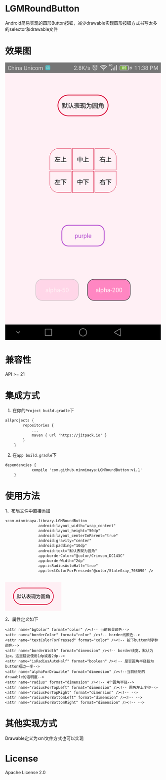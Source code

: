 # LGMRoundButton

Android简易实现的圆形Button按钮，减少drawable实现圆形按钮方式书写太多的selector和drawable文件

# 效果图

![](/img/img3.png)

# 兼容性

API >= 21

# 集成方式

1. 在你的```Project build.gradle```下

```
allprojects {
		repositories {
			...
			maven { url 'https://jitpack.io' }
		}
	}
```
2. 在```app build.gradle```下

```
dependencies {
	        compile 'com.github.minminaya:LGMRoundButton:v1.1'
	}
```

# 使用方法
1、布局文件中直接添加
```
<com.minminaya.library.LGMRoundButton
               android:layout_width="wrap_content"
               android:layout_height="50dp"
               android:layout_centerInParent="true"
               android:gravity="center"
               android:padding="10dp"
               android:text="默认表现为圆角"
               app:borderColor="@color/Crimson_DC143C"
               app:borderWidth="2dp"
               app:isRadiusAutoHalf="true"
               app:textColorForPressed="@color/SlateGray_708090" />
               
```
![](/img/img2.png)

2、属性定义如下
```
<attr name="bgColor" format="color" /><!-- 当前背景颜色-->
<attr name="borderColor" format="color" /><!-- border线颜色-->
<attr name="textColorForPressed" format="color" /><!-- 按下button时字体颜色-->
<attr name="borderWidth" format="dimension" /><!-- border线宽，默认为1px，这里建议使用1dp或者2dp-->
<attr name="isRadiusAutoHalf" format="boolean" /><!-- 是否圆角半径裁为button短边一半-->
<attr name="alphaForDrawable" format="dimension" /><!--当前绘制的drawable的透明度-->
<attr name="radius" format="dimension" /><!-- 4个圆角半径-->
<attr name="radiusForTopLeft" format="dimension" /><!-- 圆角左上半径-->
<attr name="radiusForTopRight" format="dimension" /><!-- -->
<attr name="radiusForBottomLeft" format="dimension" /><!-- -->
<attr name="radiusForBottomRight" format="dimension" /><!-- -->
```

# 其他实现方式

Drawable定义为xml文件方式也可以实现

# License

Apache License 2.0